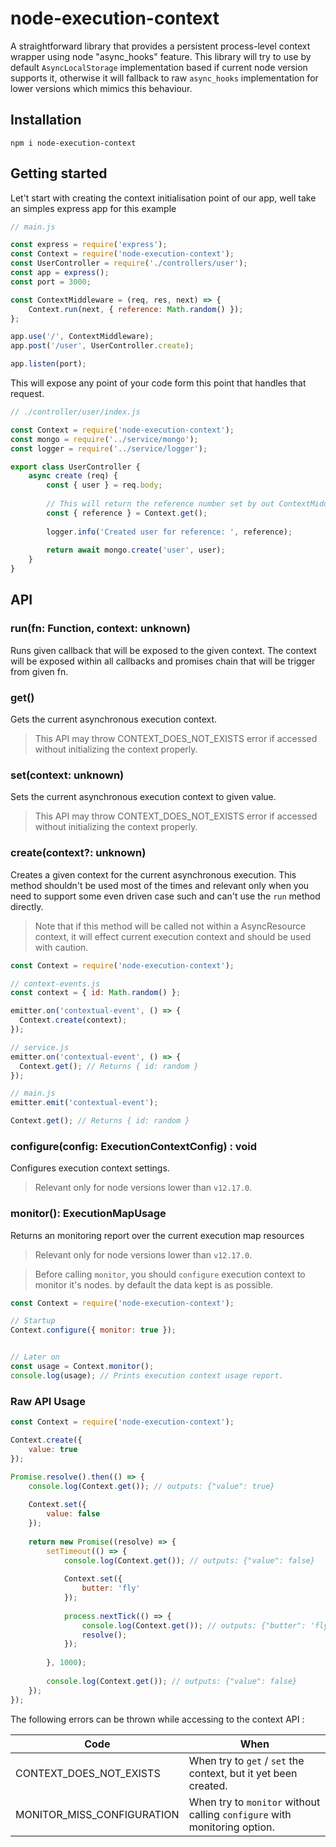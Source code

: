 # node-execution-context
A straightforward library that provides a persistent process-level context wrapper using node "async_hooks" feature.
This library will try to use by default `AsyncLocalStorage` implementation based if current node version supports it, otherwise it will fallback to raw `async_hooks` implementation for lower versions which mimics this behaviour. 

## Installation

```
npm i node-execution-context
```

## Getting started

Let't start with creating the context initialisation point of our app, well take an simples express app for this example

```js
// main.js

const express = require('express');
const Context = require('node-execution-context');
const UserController = require('./controllers/user');
const app = express();
const port = 3000;

const ContextMiddleware = (req, res, next) => {
    Context.run(next, { reference: Math.random() });
};

app.use('/', ContextMiddleware);
app.post('/user', UserController.create);

app.listen(port);

```

This will expose any point of your code form this point that handles that request. 

```js
// ./controller/user/index.js

const Context = require('node-execution-context');
const mongo = require('../service/mongo');
const logger = require('../service/logger');

export class UserController {
    async create (req) {
        const { user } = req.body;
        
        // This will return the reference number set by out ContextMiddleware (generated by Math.random())
        const { reference } = Context.get();
        
        logger.info('Created user for reference: ', reference);
        
        return await mongo.create('user', user);
    }
}
```

## API

### run(fn: Function, context: unknown)

Runs given callback that will be exposed to the given context.
The context will be exposed within all callbacks and promises chain that will be trigger from given fn.

### get()

Gets the current asynchronous execution context.

> This API may throw CONTEXT_DOES_NOT_EXISTS error if accessed without initializing the context properly.

### set(context: unknown)

Sets the current asynchronous execution context to given value.

> This API may throw CONTEXT_DOES_NOT_EXISTS error if accessed without initializing the context properly.

### create(context?: unknown)

Creates a given context for the current asynchronous execution.
This method shouldn't be used most of the times and relevant only when you need to support some even driven case such and can't use the `run` method directly.

> Note that if this method will be called not within a AsyncResource context, it will effect current execution context and should be used with caution. 

```js
const Context = require('node-execution-context');

// context-events.js
const context = { id: Math.random() };

emitter.on('contextual-event', () => {
  Context.create(context);
});

// service.js
emitter.on('contextual-event', () => {
  Context.get(); // Returns { id: random } 
});

// main.js
emitter.emit('contextual-event');

Context.get(); // Returns { id: random }
```

### configure(config: ExecutionContextConfig) : void

Configures execution context settings.

> Relevant only for node versions lower than `v12.17.0`.

### monitor(): ExecutionMapUsage

Returns an monitoring report over the current execution map resources

> Relevant only for node versions lower than `v12.17.0`.

> Before calling `monitor`, you should `configure` execution context to monitor it's nodes. by default the data kept is as possible.

```js
const Context = require('node-execution-context');

// Startup
Context.configure({ monitor: true });


// Later on
const usage = Context.monitor();
console.log(usage); // Prints execution context usage report.
```

### Raw API Usage

```js
const Context = require('node-execution-context');

Context.create({
    value: true
});

Promise.resolve().then(() => {
    console.log(Context.get()); // outputs: {"value": true}
    
    Context.set({
        value: false
    });
    
    return new Promise((resolve) => {
        setTimeout(() => {
            console.log(Context.get()); // outputs: {"value": false}
            
            Context.set({
                butter: 'fly'
            });
            
            process.nextTick(() => {
                console.log(Context.get()); // outputs: {"butter": 'fly'}
                resolve();
            });
            
        }, 1000);
        
        console.log(Context.get()); // outputs: {"value": false}
    });
});
```

The following errors can be thrown while accessing to the context API :

| Code | When |
|-|-
| CONTEXT_DOES_NOT_EXISTS | When try to `get` / `set` the context, but it yet been created.
| MONITOR_MISS_CONFIGURATION | When try to `monitor` without calling `configure` with monitoring option.

